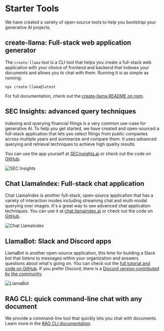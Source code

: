 # Starter Tools

We have created a variety of open-source tools to help you bootstrap your generative AI projects.

## create-llama: Full-stack web application generator

The `create-llama` tool is a CLI tool that helps you create a full-stack web application with your choice of frontend and backend that indexes your documents and allows you to chat with them. Running it is as simple as running:

```shell
npx create-llama@latest
```

For full documentation, check out the [create-llama README on npm](https://www.npmjs.com/package/create-llama).

## SEC Insights: advanced query techniques

Indexing and querying financial filings is a very common use-case for generative AI. To help you get started, we have created and open-sourced a full-stack application that lets you select filings from public companies across multiple years and summarize and compare them. It uses advanced querying and retrieval techniques to achieve high quality results.

You can use the app yourself at [SECinsights.ai](https://www.secinsights.ai/) or check out the code on [GitHub](https://github.com/run-llama/sec-insights).

![SEC Insights](./secinsights.png)

## Chat LlamaIndex: Full-stack chat application

Chat LlamaIndex is another full-stack, open-source application that has a variety of interaction modes including streaming chat and multi-modal querying over images. It's a great way to see advanced chat application techniques. You can use it at [chat.llamaindex.ai](https://chat.llamaindex.ai/) or check out the code on [GitHub](https://github.com/run-llama/chat-llamaindex).

![Chat LlamaIndex](./chatllamaindex.png)

## LlamaBot: Slack and Discord apps

LlamaBot is another open-source application, this time for building a Slack bot that listens to messages within your organization and answers questions about what's going on. You can check out the [full tutorial and code on GitHub](https://github.com/run-llama/llamabot). If you prefer Discord, there is a [Discord version contributed by the community](https://twitter.com/clusteredbytes/status/1754220009885163957).

![LlamaBot](./llamabot.png)

## RAG CLI: quick command-line chat with any document

We provide a command-line tool that quickly lets you chat with documents. Learn more in the [RAG CLI documentation](/python/framework/getting_started/starter_tools/rag_cli).
